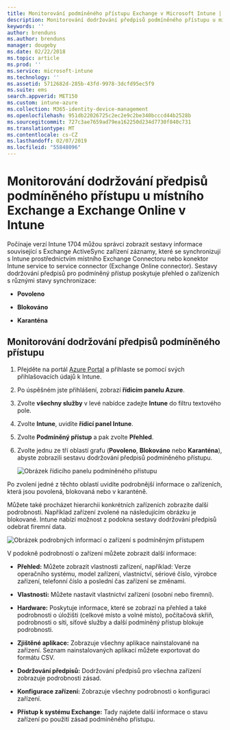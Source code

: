 ```yaml
---
title: Monitorování podmíněného přístupu Exchange v Microsoft Intune | Microsoft Intune
description: Monitorování dodržování předpisů podmíněného přístupu u místního Exchange a Exchange Online prostřednictvím portálu Intune Azure Portal.
keywords: ''
author: brenduns
ms.author: brenduns
manager: dougeby
ms.date: 02/22/2018
ms.topic: article
ms.prod: ''
ms.service: microsoft-intune
ms.technology: ''
ms.assetid: 5712682d-285b-43fd-9978-3dcfd95ec5f9
ms.suite: ems
search.appverid: MET150
ms.custom: intune-azure
ms.collection: M365-identity-device-management
ms.openlocfilehash: 951db22026725c2ec2e9c2be340bcccd44b2528b
ms.sourcegitcommit: 727c3ae7659ad79ea162250d234d7730f840c731
ms.translationtype: MT
ms.contentlocale: cs-CZ
ms.lasthandoff: 02/07/2019
ms.locfileid: "55848096"
---
```

# <a name="monitor-conditional-access-compliance-for-on-premises-exchange-and-exchange-online-in-intune"></a>Monitorování dodržování předpisů podmíněného přístupu u místního Exchange a Exchange Online v Intune

Počínaje verzí Intune 1704 můžou správci zobrazit sestavy informace související s Exchange ActiveSync zařízení záznamy, které se synchronizují s Intune prostřednictvím místního Exchange Connectoru nebo konektor Intune service to service connector (Exchange Online connector). Sestavy dodržování předpisů pro podmíněný přístup poskytuje přehled o zařízeních s různými stavy synchronizace:

-   **Povoleno**

-   **Blokováno**

-   **Karanténa**

## <a name="to-monitor-conditional-access-compliance"></a>Monitorování dodržování předpisů podmíněného přístupu

1.  Přejděte na portál [Azure Portal](https://portal.azure.com/) a přihlaste se pomocí svých přihlašovacích údajů k Intune.

2.  Po úspěšném jste přihlášení, zobrazí **řídicím panelu Azure**.

3.  Zvolte **všechny služby** v levé nabídce zadejte **Intune** do filtru textového pole.

4.  Zvolte **Intune**, uvidíte **řídicí panel Intune**.

5.  Zvolte **Podmíněný přístup** a pak zvolte **Přehled**.

6.  Zvolte jednu ze tří oblastí grafu (**Povoleno**, **Blokováno** nebo **Karanténa**), abyste zobrazili sestavu dodržování předpisů podmíněného přístupu.

    ![Obrázek řídicího panelu podmíněného přístupu](./media/CA-reporting-intune-1.png)

Po zvolení jedné z těchto oblastí uvidíte podrobnější informace o zařízeních, která jsou povolená, blokovaná nebo v karanténě.

Můžete také procházet hierarchii konkrétních zařízeních zobrazíte další podrobnosti. Například zařízení zvolené na následujícím obrázku je blokované. Intune nabízí možnost z podokna sestavy dodržování předpisů odebrat firemní data.

![Obrázek podrobných informací o zařízení s podmíněným přístupem](./media/CA-reporting-intune-3.png)

V podokně podrobností o zařízení můžete zobrazit další informace:

-   **Přehled:** Můžete zobrazit vlastnosti zařízení, například: Verze operačního systému, model zařízení, vlastnictví, sériové číslo, výrobce zařízení, telefonní číslo a poslední čas zařízení se změnami.

-   **Vlastnosti:** Můžete nastavit vlastnictví zařízení (osobní nebo firemní).

-   **Hardware:** Poskytuje informace, které se zobrazí na přehled a také podrobnosti o úložišti (celkové místo a volné místo), počítačová skříň, podrobnosti o síti, síťové služby a další podmíněný přístup blokuje podrobnosti.

-   **Zjištěné aplikace:** Zobrazuje všechny aplikace nainstalované na zařízení. Seznam nainstalovaných aplikací můžete exportovat do formátu CSV.

-   **Dodržování předpisů:** Dodržování předpisů pro všechna zařízení zobrazuje podrobnosti zásad.

-   **Konfigurace zařízení:** Zobrazuje všechny podrobnosti o konfiguraci zařízení.

-   **Přístup k systému Exchange:** Tady najdete další informace o stavu zařízení po použití zásad podmíněného přístupu.
